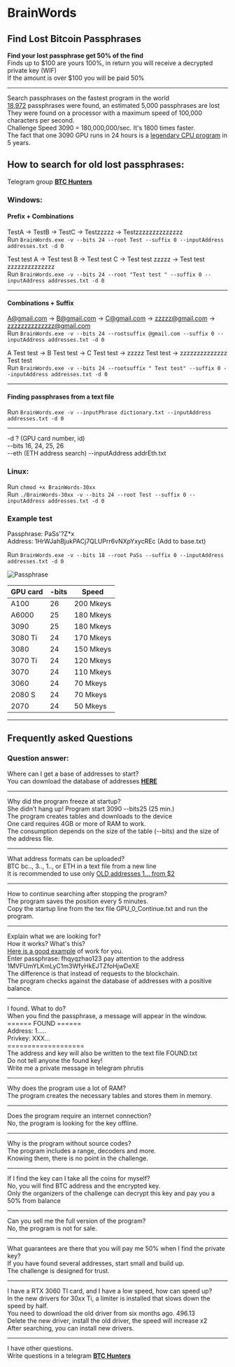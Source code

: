 # BrainWords
## Find Lost Bitcoin Passphrases

**Find your lost passphrase get 50% of the find**</br>
Finds up to $100 are yours 100%, in return you will receive a decrypted private key (WIF)</br>
If the amount is over $100 you will be paid 50%<hr>


Search passphrases on the fastest program in the world</br>
[18,972](https://allprivatekeys.com/hacked-brainwallets-with-balance) passphrases were found, an estimated 5,000 passphrases are lost</br>
They were found on a processor with a maximum speed of 100,000 characters per second.</br>
Challenge Speed 3090 = 180,000,000/sec. It's 1800 times faster.</br>
The fact that one 3090 GPU runs in 24 hours is a [legendary CPU program](https://github.com/ryancdotorg/brainflayer) in 5 years.</br>

## How to search for old lost passphrases:</br>

Telegram group [**BTC Hunters**](https://t.me/wif500)




### Windows:
#### Prefix + Combinations<br>
TestA ->  TestB -> TestC -> Testzzzzz -> Testzzzzzzzzzzzzzz<br>
Run ```BrainWords.exe -v --bits 24 --root Test --suffix 0 --inputAddress addresses.txt -d 0```

Test test A ->  Test test B -> Test test C -> Test test zzzzz -> Test test zzzzzzzzzzzzzz<br>
Run ```BrainWords.exe -v --bits 24 --root "Test test " --suffix 0 --inputAddress addresses.txt -d 0```<hr>

#### Combinations + Suffix<br>
A@gmail.com ->  B@gmail.com -> C@gmail.com -> zzzzz@gmail.com -> zzzzzzzzzzzzzz@gmail.com<br>
Run ```BrainWords.exe -v --bits 24 --rootsuffix @gmail.com --suffix 0 --inputAddress addresses.txt -d 0```</br>

A Test test ->  B Test test -> C Test test -> zzzzz Test test -> zzzzzzzzzzzzzz Test test</br>
Run ```BrainWords.exe -v --bits 24 --rootsuffix " Test test" --suffix 0 --inputAddress addresses.txt -d 0```<hr>

#### Finding passphrases from a text file</br>
Run ```BrainWords.exe -v --inputPhrase dictionary.txt --inputAddress addresses.txt -d 0```<hr>

-d ? (GPU card number, id)</br>
--bits 16, 24, 25, 26</br>
--eth (ETH address search) --inputAddress addrEth.txt


### Linux:
Run ```chmod +x BrainWords-30xx```</br>
Run ```./BrainWords-30xx -v --bits 24 --root Test --suffix 0 --inputAddress addresses.txt -d 0```

### Example test
Passphrase: PaSs'?Z*x </br>
Address: 1HrWJahBjukPACj7QLUPrr6vNXpYxycREc (Add to base.txt)</br>

Run ```BrainWords.exe -v --bits 18 --root PaSs --suffix 0 --inputAddress addresses.txt -d 0```

![Passphrase](https://user-images.githubusercontent.com/82582647/189755356-33b1c813-0e9c-4701-9444-abcf4bb140dd.png)


| GPU card   | -bits    | Speed       |
|------------|----------|-------------|
| A100       | 26       | 200 Mkeys   |
| A6000      | 25       | 180 Mkeys   |
| 3090       | 25       | 180 Mkeys   |
| 3080 Ti    | 24       | 170 Mkeys   |
| 3080       | 24       | 150 Mkeys   |
| 3070 Ti    | 24       | 120 Mkeys   |
| 3070       | 24       | 110 Mkeys   |
| 3060       | 24       | 70 Mkeys    |
| 2080 S     | 24       | 70 Mkeys    |
| 2070       | 24       | 50 Mkeys    |
<hr>

## Frequently asked Questions
### Question answer:

Where can I get a base of addresses to start?</br>
You can download the database of addresses [**HERE**](https://github.com/phrutis/BrainWords/releases/tag/1.0)<hr>

Why did the program freeze at startup?</br>
She didn't hang up! Program start 3090 --bits25 (25 min.)</br>
The program creates tables and downloads to the device</br>
One card requires 4GB or more of RAM to work.</br>
The consumption depends on the size of the table (--bits) and the size of the address file.<hr>

What address formats can be uploaded?</br>
BTC bc.., 3.., 1.., or ETH in a text file from a new line</br>
It is recommended to use only [OLD addresses 1... from $2](https://github.com/phrutis/BrainWords/releases/tag/1.0)<hr>

How to continue searching after stopping the program?</br>
The program saves the position every 5 minutes.</br>
Copy the startup line from the tex file GPU_0_Continue.txt and run the program.<hr>

Explain what we are looking for?</br>
How it works? What's this?</br>
[Here is a good example](https://allprivatekeys.com/try-your-passphrase) of work for you.</br>
Enter passphrase: fhqyqzhao123 pay attention to the address 1MVFUmYLKmLyC1m3WfyHkEJTZfoHjwDeXE</br>
The difference is that instead of requests to the blockchain.</br> 
The program checks against the database of addresses with a positive balance.<hr>

I found. What to do?</br>
When you find the passphrase, a message will appear in the window.</br>
====== FOUND ======</br>
Address: 1.....</br>
Privkey: XXX...</br>
===================</br>
The address and key will also be written to the text file FOUND.txt</br>
Do not tell anyone the found key!</br>
Write me a private message in telegram phrutis<hr>

Why does the program use a lot of RAM?</br>
The program creates the necessary tables and stores them in memory.<hr>

Does the program require an internet connection?</br>
No, the program is looking for the key offline.<hr>

Why is the program without source codes?</br>
The program includes a range, decoders and more.</br>
Knowing them, there is no point in the challenge.<hr>

If I find the key can I take all the coins for myself?</br>
No, you will find BTC address and the encrypted key.</br>
Only the organizers of the challenge can decrypt this key and pay you a 50% from balance<hr>

Can you sell me the full version of the program?</br>
No, the program is not for sale.<hr>

What guarantees are there that you will pay me 50% when I find the private key?</br>
If you have found several addresses, start small and build up.</br>
The challenge is designed for trust.<hr>

I have a RTX 3060 TI card, and I have a low speed, how can speed up?</br>
In the new drivers for 30xx Ti, a limiter is installed that slows down the speed by half.</br>
You need to download the old driver from six months ago. 496.13</br>
Delete the new driver, install the old driver, the speed will increase x2</br>
After searching, you can install new drivers.<hr>

I have other questions.</br>
Write questions in a telegram [**BTC Hunters**](https://t.me/wif500)

